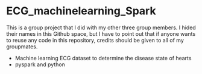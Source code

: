 # ECG_machinelearning_Spark
This is a group project that I did with my other three group members. I hided their names in this Github space, 
but I have to point out that if anyone wants to reuse any code in this repository, credits should be given to
all of my groupmates. 

* Machine learning ECG dataset to determine the disease state of hearts
* pyspark and python
